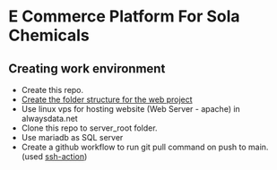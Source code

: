 # E Commerce Platform For Sola Chemicals

## Creating work environment
* Create this repo.
* [Create the folder structure for the web project](https://github.com/asurpbs/sola-chemicals-ecommerce-platform/blob/main/directory-readme.md)
* Use linux vps for hosting website (Web Server - apache) in alwaysdata.net
* Clone this repo to server_root folder.
* Use mariadb as SQL server
* Create a github workflow to run git pull command on push to main. (used [ssh-action](https://github.com/appleboy/ssh-action))



